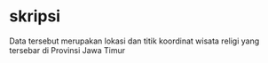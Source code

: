 # skripsi
Data tersebut merupakan lokasi dan titik koordinat wisata religi yang tersebar di Provinsi Jawa Timur
